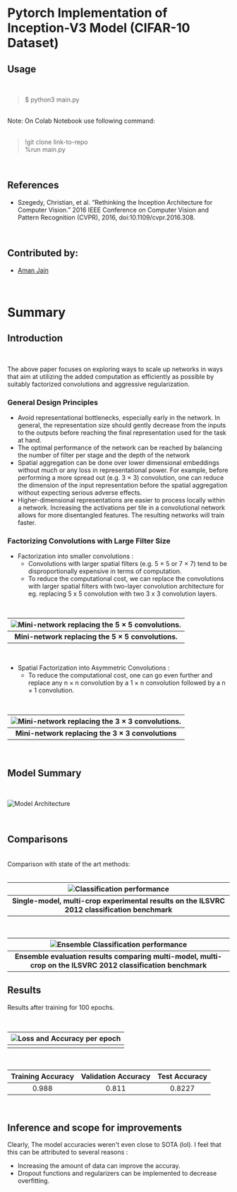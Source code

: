 # Pytorch Implementation of Inception-V3 Model (CIFAR-10 Dataset)

## Usage

<br>

> $ python3 main.py

<br>
Note: On Colab Notebook use following command:
<br><br>

> !git clone link-to-repo<br>
> %run main.py

<br>

## References

- Szegedy, Christian, et al. “Rethinking the Inception Architecture for Computer Vision.” 2016 IEEE Conference on Computer Vision and Pattern Recognition (CVPR), 2016, doi:10.1109/cvpr.2016.308.

<br>

## Contributed by:

- <a href="https://github.com/amanjain252002">Aman Jain</a>

<br>

# Summary

## Introduction

<br>

The above paper focuses on exploring ways to scale up networks in ways that aim at utilizing the added computation as efficiently as possible by suitably factorized convolutions and aggressive regularization.

### General Design Principles

- Avoid representational bottlenecks, especially early in the network. In general, the representation size should gently decrease from the inputs to the outputs before reaching the final representation used for the task at hand.
- The optimal performance of the network can be reached by balancing the number of filter per stage and the depth of the network
- Spatial aggregation can be done over lower dimensional embeddings without much or any loss in representational power. For example, before performing a more spread out (e.g. 3 × 3) convolution, one can reduce the dimension of the input representation before the spatial aggregation without expecting serious adverse effects.
- Higher-dimensional representations are easier to process locally within a network. Increasing the activations per tile in a convolutional network allows for more disentangled features. The resulting networks will train faster.

### Factorizing Convolutions with Large Filter Size

- Factorization into smaller convolutions :
  - Convolutions with larger spatial filters (e.g. 5 × 5 or 7 × 7) tend to be disproportionally expensive in terms of computation.
  - To reduce the computational cost, we can replace the convolutions with larger spatial filters with two-layer convolution architecture for eg. replacing 5 x 5 convolution with two 3 x 3 convolution layers.

<br>

| ![Mini-network replacing the 5 × 5 convolutions.](<assets\Replacing(5x5).png>) |
| :----------------------------------------------------------------------------: |
|               **Mini-network replacing the 5 × 5 convolutions.**               |

<br>

- Spatial Factorization into Asymmetric Convolutions :
  - To reduce the computational cost, one can go even further and replace any n × n convolution by a 1 × n convolution followed by a n × 1 convolution.

<br>

| ![Mini-network replacing the 3 × 3 convolutions.](<assets\Replacing(3x3).png>) |
| :----------------------------------------------------------------------------: |
|               **Mini-network replacing the 3 × 3 convolutions**                |

<br>

## Model Summary

<br>

![Model Architecture](assets\model.png)

<br>

## Comparisons

<br>
Comparison with state of the art methods:
<br><br>

|                       ![Classification performance](assets\results.png)                       |
| :-------------------------------------------------------------------------------------------: |
| **Single-model, multi-crop experimental results on the ILSVRC 2012 classification benchmark** |

<br>

|                      ![Ensemble Classification performance](assets\ensemble-results.png)                      |
| :-----------------------------------------------------------------------------------------------------------: |
| **Ensemble evaluation results comparing multi-model, multi-crop on the ILSVRC 2012 classification benchmark** |

## Results

Results after training for 100 epochs.

<br>

| ![Loss and Accuracy per epoch](assets\epochs.png) |
| :-----------------------------------------------: |
|                                                   |

<br>

| Training Accuracy | Validation Accuracy | Test Accuracy |
| :---------------: | :-----------------: | :-----------: |
|       0.988       |        0.811        |    0.8227     |

<br>

## Inference and scope for improvements

Clearly, The model accuracies weren't even close to SOTA (lol). I feel that this can be attributed to several reasons :

- Increasing the amount of data can improve the accuray.
- Dropout functions and regularizers can be implemented to decrease overfitting.
